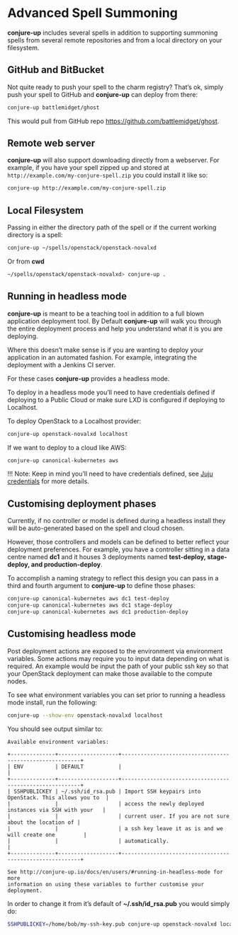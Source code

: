 # Advanced Spell Summoning

**conjure-up** includes several spells in addition to supporting summoning
spells from several remote repositories and from a local directory on your
filesystem.

## GitHub and BitBucket

Not quite ready to push your spell to the charm registry? That’s ok, simply
push your spell to GitHub and **conjure-up** can deploy from there:

```bash
conjure-up battlemidget/ghost
```

This would pull from GitHub repo <https://github.com/battlemidget/ghost>.

## Remote web server

**conjure-up** will also support downloading directly from a webserver. For
example, if you have your spell zipped up and stored at
`http://example.com/my-conjure-spell.zip` you could install it like so:


```bash
conjure-up http://example.com/my-conjure-spell.zip
```

## Local Filesystem

Passing in either the directory path of the spell or if the current working
directory is a spell:

```bash
conjure-up ~/spells/openstack/openstack-novalxd
```

Or from **cwd**

```bash
~/spells/openstack/openstack-novalxd> conjure-up .
```

## Running in headless mode

**conjure-up** is meant to be a teaching tool in addition to a full blown
application deployment tool. By Default **conjure-up** will walk you through
the entire deployment process and help you understand what it is you are
deploying.

Where this doesn’t make sense is if you are wanting to deploy your application
in an automated fashion. For example, integrating the deployment with a Jenkins
CI server.

For these cases **conjure-up** provides a headless mode.

To deploy in a headless mode you’ll need to have credentials defined if
deploying to a Public Cloud or make sure LXD is configured if deploying to
Localhost.

To deploy OpenStack to a Localhost provider:

```bash
conjure-up openstack-novalxd localhost
```

If we want to deploy to a cloud like AWS:

```bash
conjure-up canonical-kubernetes aws
```
!!! Note:
    Keep in mind you’ll need to have credentials defined, see
    [Juju credentials][jujucredentials] for more details.

## Customising deployment phases

Currently, if no controller or model is defined during a headless install they
will be auto-generated based on the spell and cloud chosen.

However, those controllers and models can be defined to better reflect your
deployment preferences. For example, you have a controller sitting in a data
centre named **dc1** and it houses 3 deployments named **test-deploy,
stage-deploy, and production-deploy**.

To accomplish a naming strategy to reflect this design you can pass in a third
and fourth argument to **conjure-up** to define those phases:

```bash
conjure-up canonical-kubernetes aws dc1 test-deploy
conjure-up canonical-kubernetes aws dc1 stage-deploy
conjure-up canonical-kubernetes aws dc1 production-deploy
```

## Customising headless mode

Post deployment actions are exposed to the environment via environment
variables. Some actions may require you to input data depending on what is
required. An example would be input the path of your public ssh key so that
your OpenStack deployment can make those available to the compute nodes.

To see what environment variables you can set prior to running a headless mode
install, run the following:

```bash
conjure-up --show-env openstack-novalxd localhost
```

You should see output similar to:

```no-highlight
Available environment variables:

+--------------+-------------------+---------------------------------------------------------+
| ENV          | DEFAULT           |
|
+--------------+-------------------+---------------------------------------------------------+
| SSHPUBLICKEY | ~/.ssh/id_rsa.pub | Import SSH keypairs into OpenStack. This allows you to  |
|              |                   | access the newly deployed instances via SSH with your   |
|              |                   | current user. If you are not sure about the location of |
|              |                   | a ssh key leave it as is and we will create one         |
|              |                   | automatically.
|
+--------------+-------------------+---------------------------------------------------------+

See http://conjure-up.io/docs/en/users/#running-in-headless-mode for more
information on using these variables to further customise your deployment.
```

In order to change it from it’s default of **\~/.ssh/id\_rsa.pub** you would
simply do:

```bash
SSHPUBLICKEY=/home/bob/my-ssh-key.pub conjure-up openstack-novalxd localhost
```

<!-- LINKS -->
[jujucredentials]: https://jujucharms.com/docs/stable/credentials
